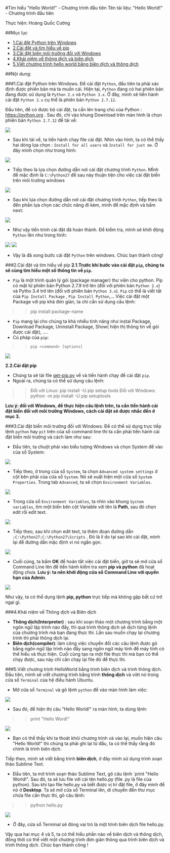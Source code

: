 #Tìm hiểu "Hello World!" - Chương trình đầu tiên
Tên tài liệu: "Hello World!" - Chương trình đầu tiên

Thực hiện: Hoàng Quốc Cường

##Mục lục
- [1.Cài đặt Python trên Windows](#settup)
- [2.Cài đặt và tìm hiểu về pip](#pip)
- [3.Cằi đặt biến môi trường đối với Windows](#bmt)
- [4.Khái niệm về thông dịch và biên dịch](#tdbd)
- [5.Viết chương trình hello world bằng biên dịch và thông dịch](#helloworld)

##Nội dung:

<a name = "settup"></a>
###1.Cài đặt Python trên Windows.
Để cài đặt `Python`, đầu tiên ta phải xác định được phiên bản mà ta muốn cái. Hiện tại, `Python` đang có hai phiên bản đang được sử dụng là `Python 2.x` và `Python 3.x`. Ở đây, mình sẽ tiến hành cài đặt `Python 2.x` cụ thể là phiên bản `Python 2.7.12`.

 Đầu tiên, để có được bộ cài đặt, ta cần lên trang chủ của Python : https://python.org . Sau đó, chỉ vào khung Download trên màn hình là chọn phiên bản `Python 2.7.12` để tải về:

<img src = "http://i.imgur.com/hzSbl4M.jpg">

- Sau khi tải về, ta tiến hành chạy file cài đặt. Nhìn vào hình, ta có thể thấy hai dòng lựa chọn : `Install for all users` và `Install for just me`. Ở đây mình chọn như trong hình:

<img src = "http://i.imgur.com/lU1lEyp.jpg">

- Tiếp theo là lựa chọn đường dẫn nơi cài đặt chương trình `Python`. MÌnh để mặc định là `C:\Python27` để sau này thuận tiện cho việc cài đặt biến trên môi trường windows

<img src = "http://i.imgur.com/jSeFmbH.jpg">

- Sau khi lựa chọn đường dẫn nơi cài đặt chương trình `Python`, tiếp theo là đến phần lựa chọn các chức năng đi kèm, mình để mặc định và bấm next:

<img src = "http://i.imgur.com/DUelbqN.jpg">

- Như vậy tiến trình cài đặt đã hoàn thành. Để kiểm tra, mĩnh sẽ khởi động `Python` lên như trong hình:

<img src ="http://i.imgur.com/w62A1hL.jpg">
<img src = "http://i.imgur.com/9FLay7H.jpg">

- Vậy là đã xong bước cài đặt `Python` trên windows. Chúc bạn thành công!

<a name = "pip"></a>
###2.Cài đặt và tìm hiểu về pip
**2.1.Trước khi bước vào cài đặt `pip`, chúng ta sẽ cùng tìm hiểu một số thông tin về `pip`.**

-  `Pip` là một trình quản lý gói (package manager) thư viện cho python. Pip có mặt từ phiên bản Python 2.7.9 trở lên (đối với phiên bản `Python 2.x`) và Pytho 3.4 trở lên (đối với phiên bản `Python 3.x`). `Pip` có thể là viết tắt của `Pip Install Package` , `Pip Install Python`,... Việc cài đặt một Package với pip khá đơn giản, ta chỉ cần sử dụng câu lệnh:
>>pip install package-name

-  `Pip` mang lại cho chúng ta khá nhiều tính năng như instal Package, Download Package, Uninstall Package, Show( hiện thị thông tin về gói được cài đặt), ....
- Cú pháp của `pip`:
>> `pip <command> [options]`

<img src = "http://i.imgur.com/kzH6a5u.jpg">

**2.2.Cài đặt pip**

- Chúng ta sẽ tải file [get-pip.py](https://bootstrap.pypa.io/get-pip.py) về và tiến hành chạy để cài đặt `pip`.
- Ngoài ra, chúng ta có thể sử dụng câu lệnh:

>>Đối với Linux:
pip install -U pip setup tools
Đối với Windows:
python -m pip install -U pip setuptools

**Lưu ý: đối với Windows, để thực hiện câu lệnh trên, ta cần tiến hành cài đặt biến đối với môi trường Windows, cách cài đặt sẽ được nhắc đến ở mục 3.**

<a name = "bmt"></a>
###3.Cài đặt biến môi trường đối với Windows:
Để có thể sử dụng trực tiếp lệnh `python` hay `pit` trên của sổ command line thì ta cần phải tiến hành cài đặt biến môi trường và cách làm như sau:

- Đầu tiên, ta chuột phải vào biểu tượng Windows và chọn System để vào của sổ System:

<img src = "http://i.imgur.com/wYODW15.jpg">

- Tiếp theo, ở trong của sổ `System`, ta chọn `Advanced system settings` ở cột bên phải của cửa sổ `System`. Nó sẽ xuất hiện một cửa số `System Properties`. Trong tab `Advanced`, ta  sẽ chọn `Environment Variables`.

<img src = "http://i.imgur.com/b2KAwk3.jpg">

- Trong cửa sổ `Environment Variables`, ta nhìn vào khung `System variables`, tìm một biến bên cột Variable với tên là **Path**, sau đó chọn edit rồi edit text.

<img src = "http://i.imgur.com/paWim4d.jpg">

- Tiếp theo, sau khi chọn edit text, ta thêm đoạn đường dẫn `;C:\Python27;C:\Python27\Scripts` . Đó là lí do tại sao khi cài đặt, mình lại để đường dẫn mặc định vì nó ngắn gọn. 

<img src = "http://i.imgur.com/yhuIWer.jpg">

- Cuối cùng, ta bấm **OK** để hoàn tất việc cài đặt biến, giờ ta sẽ mở cửa sổ  Command Line lên để tiến hành kiểm tra xem **pip và python** đã hoạt động chưa. **Lưu ý: ta nên khởi động cửa sổ Command Line với quyền hạn của Admin**.

<img src = "http://i.imgur.com/rNLuZmK.jpg">

Như vậy, ta có thể dụng lệnh **pip, python** trực tiếp mà không gặp bất cứ trở ngại gì.

<a name = "tdbd"></a>
###4.Khái niệm về Thông dịch và Biên dịch
- **Thông dịch(Interpreter)** : sau khi soạn thảo một chương trình bằng một ngôn ngữ lập trình nào đấy, thì quá trình thông dịch sẽ dịch từng lệnh của chương trình mà bạn đang thực thi. Lần sau muốn chạy lại chương trình thì phải thông dịch lại.
- **Biên dịch(compiler)**: làm công việc chuyển đổi các câu lệnh được gõ bằng ngôn ngữ lập trình nào đấy sang ngôn ngữ máy tính để máy tính có thể hiểu và thực hiện. Cuối cùng tạo ra một file thực thi mà bạn có thể chạy được, sau này chỉ cần chạy lại file đó để thực thi.

<a name = "helloworld"></a>
###5.Viết chương trình HelloWorld bằng trình biên dịch và trình thông dịch.
Đầu tiên, mình sẽ viết chương trình bằng trình **thông dịch** và viêt nó trong cửa sổ `Terminal` của hệ điều hành Ubuntu.

- Mở cửa sổ `Terminal` và gõ lệnh `python` để vào màn hình làm việc:
<img src = "http://i.imgur.com/zkOe6PN.jpg">

- Sau đó, để hiện thị câu "Hello World!" ra màn hình, ta dùng lệnh:
>>print "Hello Word!"

<img src = "http://i.imgur.com/4ZBELo9.jpg">

-  Bạn có thể thấy khi ta thoát khỏi chương trình và vào lại, muốn hiện câu "Hello World!" thì chúng ta phải ghi lại từ đầu, ta có thể thấy rằng đó chính là trình biên dịch.

Tiếp theo, mình sẽ viết bằng trình **biên dịch**, ở đây mình sử dụng trình soạn thảo Sublime Text.

- Đầu tiên, ta mở trình soạn thảo Sublime Text, gõ câu lệnh `print "Hello World!". Sau đó, ta sẽ lưu file với cái tên hello.py (file .py là file của python). Sau khi tạo file hello.py và biết được vị trí đặt file, ở đây mình để nó ở **Desktop**. Ta sẽ mở cửa sổ Terminal lên, di chuyển đến thư mục chứa file cần thực thi, gõ câu lệnh:
>>python hello.py

<img src = "http://i.imgur.com/OvVlOTx.jpg">

- Ở đây, cửa sổ Terminal sẽ đóng vai trò là một trình biên dịch file hello.py.

Vậy qua hai mục 4 và 5, ta có thể hiểu phần nào về biên dịch và thông dịch, đồng thời có thể viết một chương trình đơn giản thông qua trình biên dịch và trình thông dịch. Chúc bạn thành công ! 
